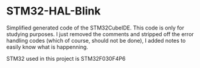 # STM32-HAL-Blink
Simplified generated code of the STM32CubeIDE. This code is only for studying purposes. I just removed the comments and stripped off the error
handling codes (which of course, should not be done), I added notes to easily know what is happenning.

STM32 used in this project is STM32F030F4P6 
